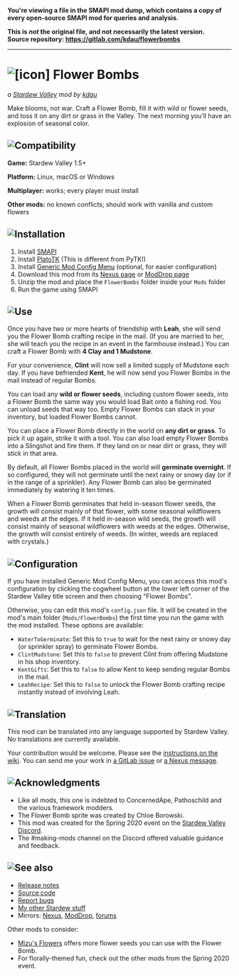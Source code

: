 **You're viewing a file in the SMAPI mod dump, which contains a copy of every open-source SMAPI mod
for queries and analysis.**

**This is _not_ the original file, and not necessarily the latest version.**  
**Source repository: https://gitlab.com/kdau/flowerbombs**

----

# ![[icon]](promo/icon.png) Flower Bombs

*a [Stardew Valley](http://stardewvalley.net/) mod by [kdau](https://www.kdau.com)*

Make blooms, not war. Craft a Flower Bomb, fill it with wild or flower seeds, and toss it on any dirt or grass in the Valley. The next morning you’ll have an explosion of seasonal color.

## ![Compatibility](https://www.kdau.com/headers/compatibility.png)

**Game:** Stardew Valley 1.5+

**Platform:** Linux, macOS or Windows

**Multiplayer:** works; every player must install

**Other mods:** no known conflicts; should work with vanilla and custom flowers

## ![Installation](https://www.kdau.com/headers/installation.png)

1. Install [SMAPI](https://smapi.io/)
1. Install [PlatoTK](https://www.nexusmods.com/stardewvalley/mods/6589) (This is different from PyTK!)
1. Install [Generic Mod Config Menu](https://www.nexusmods.com/stardewvalley/mods/5098) (optional, for easier configuration)
1. Download this mod from its [Nexus page](https://www.nexusmods.com/stardewvalley/mods/6228?tab=files) or [ModDrop page](https://www.moddrop.com/stardew-valley/mods/794657)
1. Unzip the mod and place the `FlowerBombs` folder inside your `Mods` folder
1. Run the game using SMAPI

## ![Use](https://www.kdau.com/headers/use.png)

Once you have two or more hearts of friendship with **Leah**, she will send you the Flower Bomb crafting recipe in the mail. (If you are married to her, she will teach you the recipe in an event in the farmhouse instead.) You can craft a Flower Bomb with **4 Clay and 1 Mudstone**.

For your convenience, **Clint** will now sell a limited supply of Mudstone each day. If you have befriended **Kent**, he will now send you Flower Bombs in the mail instead of regular Bombs.

You can load any **wild or flower seeds**, including custom flower seeds, into a Flower Bomb the same way you would load Bait onto a fishing rod. You can unload seeds that way too. Empty Flower Bombs can stack in your inventory, but loaded Flower Bombs cannot.

You can place a Flower Bomb directly in the world on **any dirt or grass**. To pick it up again, strike it with a tool. You can also load empty Flower Bombs into a Slingshot and fire them. If they land on or near dirt or grass, they will stick in that area.

By default, all Flower Bombs placed in the world will **germinate overnight**. If so configured, they will not germinate until the next rainy or snowy day (or if in the range of a sprinkler). Any Flower Bomb can also be germinated immediately by watering it ten times.

When a Flower Bomb germinates that held in-season flower seeds, the growth will consist mainly of that flower, with some seasonal wildflowers and weeds at the edges. If it held in-season wild seeds, the growth will consist mainly of seasonal wildflowers with weeds at the edges. Otherwise, the growth will consist entirely of weeds. (In winter, weeds are replaced with crystals.)

## ![Configuration](https://www.kdau.com/headers/configuration.png)

If you have installed Generic Mod Config Menu, you can access this mod's configuration by clicking the cogwheel button at the lower left corner of the Stardew Valley title screen and then choosing "Flower Bombs".

Otherwise, you can edit this mod's `config.json` file. It will be created in the mod's main folder (`Mods/FlowerBombs`) the first time you run the game with the mod installed. These options are available:

* `WaterToGerminate`: Set this to `true` to wait for the next rainy or snowy day (or sprinkler spray) to germinate Flower Bombs.
* `ClintMudstone`: Set this to `false` to prevent Clint from offering Mudstone in his shop inventory.
* `KentGifts`: Set this to `false` to allow Kent to keep sending regular Bombs in the mail.
* `LeahRecipe`: Set this to `false` to unlock the Flower Bomb crafting recipe instantly instead of involving Leah.

## ![Translation](https://www.kdau.com/headers/translation.png)

This mod can be translated into any language supported by Stardew Valley. No translations are currently available.

Your contribution would be welcome. Please see the [instructions on the wiki](https://stardewvalleywiki.com/Modding:Translations). You can send me your work in [a GitLab issue](https://gitlab.com/kdau/flowerbombs/-/issues) or [a Nexus message](https://www.nexusmods.com/stardewvalley/mods/6228?tab=posts).

## ![Acknowledgments](https://www.kdau.com/headers/acknowledgments.png)

* Like all mods, this one is indebted to ConcernedApe, Pathoschild and the various framework modders.
* The Flower Bomb sprite was created by Chloe Borowski.
* This mod was created for the Spring 2020 event on the [Stardew Valley Discord](https://discordapp.com/invite/StardewValley).
* The #making-mods channel on the Discord offered valuable guidance and feedback.

## ![See also](https://www.kdau.com/headers/see-also.png)

* [Release notes](doc/RELEASE-NOTES.md)
* [Source code](https://gitlab.com/kdau/flowerbombs)
* [Report bugs](https://gitlab.com/kdau/flowerbombs/-/issues)
* [My other Stardew stuff](https://www.kdau.com/stardew)
* Mirrors:
	[Nexus](https://www.nexusmods.com/stardewvalley/mods/6228),
	[ModDrop](https://www.moddrop.com/stardew-valley/mods/794657),
	[forums](https://forums.stardewvalley.net/resources/flower-bombs.58/)

Other mods to consider:

* [Mizu's Flowers](https://www.nexusmods.com/stardewvalley/mods/2028) offers more flower seeds you can use with the Flower Bomb.
* For florally-themed fun, check out the other mods from the Spring 2020 event.

